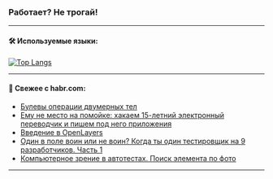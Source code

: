 ### Работает? Не трогай!

---
<!--
#### 🛠️ Technical stack:

![Java](https://img.shields.io/badge/Java-informational?logo=Oracle&style=flat&logoColor=white&color=FF4500)
![Kotlin](https://img.shields.io/badge/Kotlin-informational?logo=Kotlin&style=flat&logoColor=white&color=774D97)
![TS](https://img.shields.io/badge/TypeScript-informational?logo=typeScript&style=flat&logoColor=black&color=017acc)
![Python](https://img.shields.io/badge/Python-informational?logo=Python&style=flat&logoColor=black&color=ffdd54) <br>
![Spring](https://img.shields.io/badge/Spring-informational?logo=Spring&style=flat&logoColor=white&color=6DB33F) 
![SpringBoot](https://img.shields.io/badge/SpringBoot-informational?logo=SpringBoot&style=flat&logoColor=white&color=6DB33F)
![Nest](https://img.shields.io/badge/NestJS-informational?logo=NestJS&style=flat&logoColor=white&color=E0234E) 
![NodeJS](https://img.shields.io/badge/NodeJS-informational?logo=node.js&style=flat&logoColor=white&color=70A760)<br>
![PostgreSQL](https://img.shields.io/badge/PostgreSQL-informational?logo=PostgreSQL&style=flat&logoColor=white&color=DAA520)
![MongoDB](https://img.shields.io/badge/MongoDB-informational?logo=MongoDB&style=flat&logoColor=white&color=870000)
![Apache](https://img.shields.io/badge/Apache-informational?logo=apache&style=flat&logoColor=white&color=f74e28)

___ 
-->

#### 🛠️ Используемые языки:

[![Top Langs](https://github-readme-stats-u2qms2cxw-advtsettinggmailcoms-projects.vercel.app/api/top-langs/?username=zloylis&langs_count=10&hide_title=true&title_color=e6edf3&size_weight=0.5&count_weight=0.5&layout=compact&hide_progress=true&hide_border=true&theme=dracula)](https://github.com/zloylis)

<!---


####  :octocat:&nbsp;&nbsp; Статистика:

![GitHub stats](https://github-readme-stats-u2qms2cxw-advtsettinggmailcoms-projects.vercel.app/api?username=zloylis&show_icons=true&hide_border=true&theme=dracula&title_color=e6edf3&include_all_commits=true&count_private=true&hide_rank=false&hide_title=true&rank_icon=github)
-->
---

#### 💬 Свежее с habr.com:

<!-- BLOG-POST-LIST:START -->
- [Булевы операции двумерных тел](https://habr.com/ru/articles/841572/?utm_source=habrahabr&utm_medium=rss&utm_campaign=841572)
- [Ему не место на помойке: хакаем 15-летний электронный переводчик и пишем под него приложения](https://habr.com/ru/companies/timeweb/articles/840418/?utm_source=habrahabr&utm_medium=rss&utm_campaign=840418)
- [Введение в OpenLayers](https://habr.com/ru/articles/795673/?utm_source=habrahabr&utm_medium=rss&utm_campaign=795673)
- [Один в поле воин или не воин? Когда ты один тестировщик на 9 разработчиков. Часть 1](https://habr.com/ru/articles/841566/?utm_source=habrahabr&utm_medium=rss&utm_campaign=841566)
- [Компьютерное зрение в автотестах. Поиск элемента по фото](https://habr.com/ru/articles/841564/?utm_source=habrahabr&utm_medium=rss&utm_campaign=841564)
<!-- BLOG-POST-LIST:END -->

---
